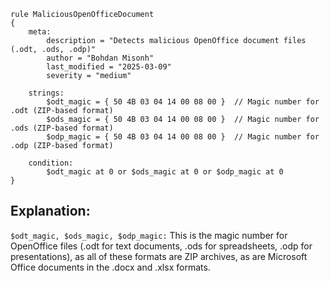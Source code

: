 ```
rule MaliciousOpenOfficeDocument
{
    meta:
        description = "Detects malicious OpenOffice document files (.odt, .ods, .odp)"
        author = "Bohdan Misonh"
        last_modified = "2025-03-09"
        severity = "medium"

    strings:
        $odt_magic = { 50 4B 03 04 14 00 08 00 }  // Magic number for .odt (ZIP-based format)
        $ods_magic = { 50 4B 03 04 14 00 08 00 }  // Magic number for .ods (ZIP-based format)
        $odp_magic = { 50 4B 03 04 14 00 08 00 }  // Magic number for .odp (ZIP-based format)

    condition:
        $odt_magic at 0 or $ods_magic at 0 or $odp_magic at 0
}
```

## Explanation:

``$odt_magic, $ods_magic, $odp_magic:`` This is the magic number for OpenOffice files (.odt for text documents, .ods for spreadsheets, .odp for presentations), as all of these formats are ZIP archives, as are Microsoft Office documents in the .docx and .xlsx formats.
